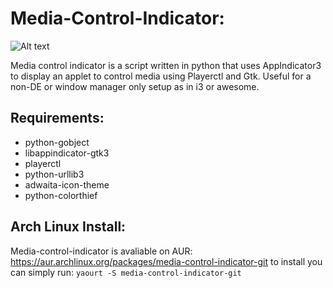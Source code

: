 # Media-Control-Indicator:

![Alt text](https://image.ibb.co/fE93Hz/2018_09_03_112425_1366x768_scrot.png)


Media control indicator is a script written in python that uses AppIndicator3 to display an applet to control media using Playerctl and Gtk.
Useful for a non-DE or window manager only setup as in i3 or awesome.

## Requirements:
* python-gobject
* libappindicator-gtk3
* playerctl
* python-urllib3
* adwaita-icon-theme
* python-colorthief

## Arch Linux Install:
Media-control-indicator is avaliable on AUR: https://aur.archlinux.org/packages/media-control-indicator-git
to install you can simply run:
```yaourt -S media-control-indicator-git```
